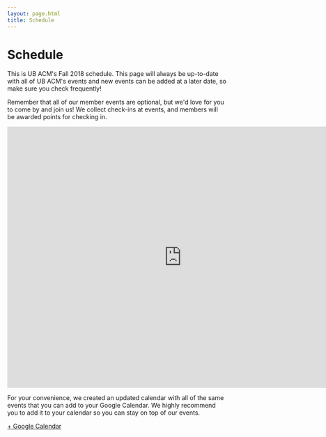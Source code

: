 ```yaml
---
layout: page.html
title: Schedule
---
```


# Schedule

This is UB ACM's Fall 2018 schedule. This page will always be up-to-date with all of UB ACM's events and new events can be added at a later date, so make sure you check frequently!

Remember that all of our member events are optional, but we'd love for you to come by and join us! We collect check-ins at events, and members will be awarded points for checking in.

<div class="googleCalendar">
<iframe src="https://calendar.google.com/calendar/b/1/embed?showTitle=0&amp;showNav=0&amp;showDate=0&amp;showPrint=0&amp;showTabs=0&amp;showCalendars=0&amp;showTz=0&amp;mode=AGENDA&amp;height=600&amp;wkst=1&amp;bgcolor=%23ffffff&amp;src=ubacm.org%40gmail.com&amp;color=%23333333&amp;ctz=America%2FNew_York" style="border-width:0" width="800" height="600" frameborder="0" scrolling="no"></iframe><br/>
</div>

For your convenience, we created an updated calendar with all of the same events that you can add to your Google Calendar. We highly recommend you to add it to your calendar so you can stay on top of our events.

<a class="button button_primary" href="https://calendar.google.com/calendar/b/4?cid=dWJhY20ub3JnQGdtYWlsLmNvbQ" target="_blank">+ Google Calendar</a>
